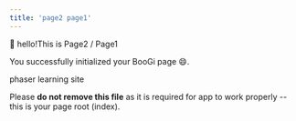 ```yaml
---
title: 'page2 page1'
---
```


:wave: hello!This is Page2 / Page1

You successfully initialized your BooGi page :smile:.

phaser learning site

<Error>

Please **do not remove this file** as it is required for app
to work properly -- this is your page root (index).

</Error>